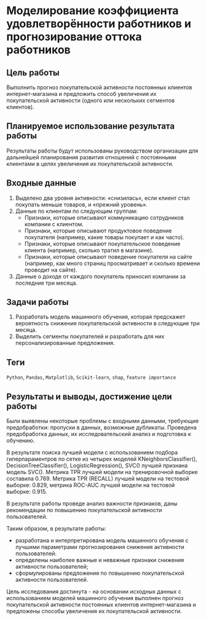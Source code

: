 # Моделирование коэффициента удовлетворённости работников и прогнозирование оттока работников

## Цель работы

Выполнить прогноз покупательской активности постоянных клиентов интернет-магазина и предложить способ увеличения их покупательской активности (одного или нескольких сегментов клиентов).

## Планируемое использование результата работы

Результаты работы будут использованы руководством организации для дальнейшей планирования развития отношений с постоянными клиентами в целях увеличения их покупательской активности. 

## Входные данные

1. Выделено два уровня активности: «снизилась», если клиент стал покупать меньше товаров, и «прежний уровень».
2. Данные по клиентам по следующим группам: 
    - Признаки, которые описывают коммуникацию сотрудников компании с клиентом.
    - Признаки, которые описывают продуктовое поведение покупателя (например, какие товары покупает и как часто).
    - Признаки, которые описывают покупательское поведение клиента (например, сколько тратил в магазине).
    - Признаки, которые описывают поведение покупателя на сайте (например, как много страниц просматривает и сколько времени проводит на сайте).
3. Данные о доходе от каждого покупатель приносил компании за последние три месяца.

## Задачи работы

1. Разработать модель машинного обучения, которая предскажет вероятность снижения покупательской активности в следующие три месяца.
2. Выделить сегменты покупателей и разработать для них персонализированные предложения.
 
## Теги
`Python`, `Pandas`, `Matplotlib`, `Scikit-learn`, `shap`, `feature importance`

## Результаты и выводы, достижение цели работы

Были выявлены некоторые проблемы с входными данными, требующие предобработки: пропуски в данных, возможные дубликаты. Проведена предобработка данных, их исследовательский анализ и подготовка к обучению.

В результате поиска лучшей модели с использованием подбора гиперпараментров по сетке из четырех моделей KNeighborsClassifier(), DecisionTreeClassifier(), LogisticRegression(), SVC() лучшей признана модель SVC(). Метрика TPR лучшей модели на тренировочной выборке составила 0.769.  Метрика TPR (RECALL) лучшей модели на тестовой выборке: 0.829, метрика ROC-AUC лучшей модели на тестовой выборке: 0.915.

В результате работы проведе анализ важности признаков, даны рекомендации по повышению покупательской активности пользователей.

Таким образом, в результате работы:
- разработана и интерпретирована модель машинного обучения с лучшими параметрами прогнозирования снижения активности пользователей.
- определены наиболее важные и неважные признаки снижения активности пользователей;
- сформулированы предложения по повышению покупательской активности пользователей.

Цель исследования достинута - на основании исходных данных с использованием моделей машинного обучения выполнен прогноз покупательской активности постоянных клиентов интернет-магазина и предложены способы увеличения их покупательской активности.